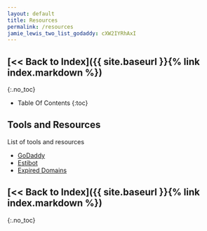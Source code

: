 ```yaml
---
layout: default
title: Resources
permalink: /resources
jamie_lewis_two_list_godaddy: cXW2IYRhAxI
---
```


## [<< Back to Index]({{ site.baseurl }}{% link index.markdown %})
{:.no_toc}

* Table Of Contents
{:toc}

## Tools and Resources
List of tools and resources

+ [GoDaddy][godaddy]
+ [Estibot][estibot]
+ [Expired Domains][expireddomains]


[estibot]: https://www.estibot.com/
[godaddy]: https://www.godaddy.com/en-in
[expireddomains]: https://www.expireddomains.net/

## [<< Back to Index]({{ site.baseurl }}{% link index.markdown %})
{:.no_toc}
